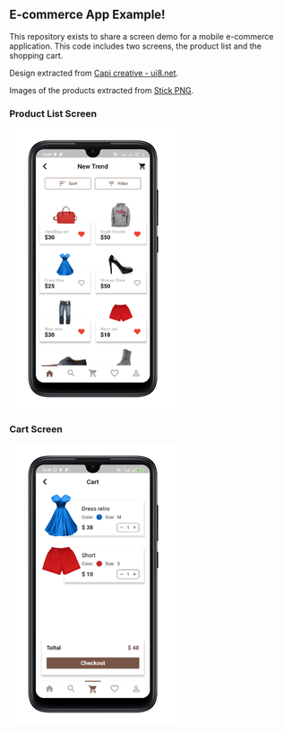 ## E-commerce App Example!

This repository exists to share a screen demo for a mobile e-commerce application. This code includes two screens, the product list and the shopping cart.

Design extracted from [Capi creative - ui8.net](https://ui8.net/capi-creative/products/ebuy---e-commerce-app-ui-kit).

Images of the products extracted from [Stick PNG](https://www.stickpng.com/).

### Product List Screen

<img src="assets/screenshot/screen_product.png" height= "500px" width="300px">

### Cart Screen

<img src="assets/screenshot/screen_cart.png" height= "500px" width="300px">
